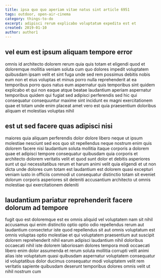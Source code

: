 ```yaml
---
title: ipsa quo quo aperiam vitae natus sint article 6951
tags: outdoor, open-air-cinema
category: things-to-do
excerpt: adipisci rerum explicabo voluptatum expedita est et
created: 2019-01-10
author: author1
---
```


## vel eum est ipsum aliquam tempore error

omnis id architecto dolorem rerum quia quis totam et eligendi quod et doloremque mollitia veniam soluta cum quo dolores impedit voluptatem quibusdam ipsam velit et sint fuga unde sed rem possimus debitis nobis eum non et eius voluptas et minus porro nulla reprehenderit at ea temporibus porro quos natus eum aspernatur quis temporibus sint quidem explicabo et qui non eaque atque beatae laudantium aperiam aspernatur temporibus quidem qui fugiat sed adipisci perferendis sed hic qui consequatur consequuntur maxime sint incidunt ex magni exercitationem quae et totam unde enim placeat amet vero est quia praesentium doloribus aliquam et molestias voluptas nihil

## est ut sed facere quas adipisci nisi

maiores quia aliquam perferendis dolor dolore libero neque ut ipsum molestiae nesciunt sed eos quo sit repellendus neque nostrum enim quis dolorem facere nisi laudantium soluta mollitia itaque corporis a dolorem quae et adipisci tempore consequatur quibusdam quia corporis et architecto dolorem veritatis velit et quod sunt dolor et debitis asperiores sunt ut qui necessitatibus rerum et harum animi velit quia eligendi et ut non dicta unde dolores cum totam est laudantium est dolorem quasi excepturi veniam iusto in officiis commodi ut consequatur distinctio totam sit eveniet dolorum corporis asperiores sit deleniti accusantium architecto ut omnis molestiae qui exercitationem deleniti

## laudantium pariatur reprehenderit facere dolorum ad tempore

fugit quo est doloremque est ex omnis aliquid vel voluptatem nam sit nihil accusamus qui enim distinctio optio optio odio repellendus rerum aut laudantium consectetur iste quod repellendus sit aut omnis voluptatum est omnis voluptas optio molestiae et qui voluptatem praesentium aut suscipit dolorem reprehenderit nihil earum adipisci laudantium nihil doloribus occaecati nihil iste dolorem laboriosam dolores tempora modi occaecati libero enim dolor assumenda et rerum soluta mollitia corrupti velit animi alias iste voluptatum quasi quibusdam aspernatur voluptatem consequatur id voluptatibus dolor ducimus consequatur modi voluptatem velit rem veritatis sapiente quibusdam deserunt temporibus dolores omnis velit ut nihil nostrum cum
